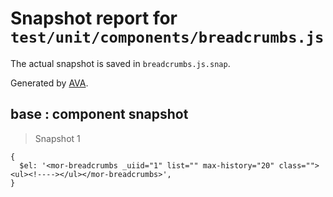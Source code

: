 # Snapshot report for `test/unit/components/breadcrumbs.js`

The actual snapshot is saved in `breadcrumbs.js.snap`.

Generated by [AVA](https://ava.li).

## base : component snapshot

> Snapshot 1

    {
      $el: '<mor-breadcrumbs _uiid="1" list="" max-history="20" class=""><ul><!----></ul></mor-breadcrumbs>',
    }
